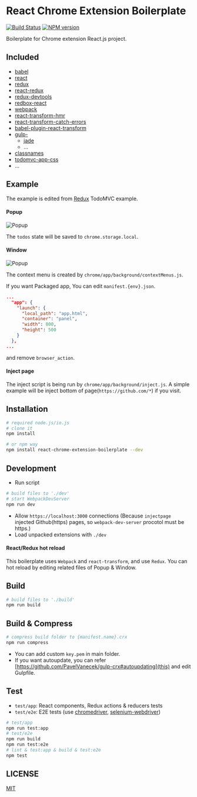 # React Chrome Extension Boilerplate

[![Build Status](https://travis-ci.org/jhen0409/react-chrome-extension-boilerplate.svg)](https://travis-ci.org/jhen0409/react-chrome-extension-boilerplate)
[![NPM version](http://img.shields.io/npm/v/react-chrome-extension-boilerplate.svg?style=flat)](https://www.npmjs.com/package/react-chrome-extension-boilerplate)

Boilerplate for Chrome extension React.js project.

## Included

 - [babel](https://github.com/babel/babel)
 - [react](https://github.com/facebook/react)
 - [redux](https://github.com/rackt/redux)
 - [react-redux](https://github.com/gaearon/react-redux)
 - [redux-devtools](https://github.com/gaearon/redux-devtools)
 - [redbox-react](https://github.com/KeywordBrain/redbox-react)
 - [webpack](https://github.com/webpack/webpack)
 - [react-transform-hmr](https://github.com/gaearon/react-transform-hmr)
 - [react-transform-catch-errors](https://github.com/gaearon/react-transform-catch-errors)
 - [babel-plugin-react-transform](https://github.com/gaearon/babel-plugin-react-transform)
 - [gulp-](https://github.com/gulpjs/gulp)
   - [jade](https://github.com/phated/gulp-jade)
   - ...
 - [classnames](https://github.com/JedWatson/classnames)
 - [todomvc-app-css](https://github.com/tastejs/todomvc-app-css)
 - ...

## Example

The example is edited from [Redux](https://github.com/rackt/redux) TodoMVC example.

#### Popup

![Popup](example-popup.gif)

The `todos` state will be saved to `chrome.storage.local`.

#### Window

![Popup](example-window.gif)

The context menu is created by `chrome/app/background/contextMenus.js`.

If you want Packaged app, You can edit `manifest.{env}.json`.
```json
...
  "app": {
    "launch": {
      "local_path": "app.html",
      "container": "panel",
      "width": 800,
      "height": 500
    }
  },
...
```

and remove `browser_action`.

#### Inject page

The inject script is being run by `chrome/app/background/inject.js`. A simple example will be inject bottom of page(`https://github.com/*`) if you visit.

## Installation

```bash
# required node.js/io.js
# clone it
npm install

# or npm way
npm install react-chrome-extension-boilerplate --dev
```

## Development

* Run script
```bash
# build files to './dev'
# start WebpackDevServer
npm run dev
```
* Allow `https://localhost:3000` connections (Because `injectpage` injected Github(https) pages, so `webpack-dev-server` procotol must be https.)
* Load unpacked extensions with `./dev`

#### React/Redux hot reload

This boilerplate uses `Webpack` and `react-transform`, and use `Redux`. You can hot reload by editing related files of Popup & Window.

## Build

```bash
# build files to './build'
npm run build
```

## Build & Compress

```bash
# compress build folder to {manifest.name}.crx
npm run compress
```

* You can add custom `key.pem` in main folder.
* If you want autoupdate, you can refer [https://github.com/PavelVanecek/gulp-crx#autoupdating](this) and edit Gulpfile.

## Test

* `test/app`: React components, Redux actions & reducers tests
* `test/e2e`: E2E tests (use [chromedriver](https://www.npmjs.com/package/chromedriver), [selenium-webdriver](https://www.npmjs.com/package/selenium-webdriver))

```bash
# test/app
npm run test:app
# test/e2e
npm run build
npm run test:e2e
# lint & test:app & build & test:e2e
npm test
```

## LICENSE

[MIT](LICENSE)